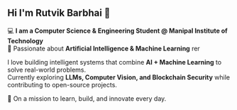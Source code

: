 ## Hi I'm Rutvik Barbhai 👋
 
💻 **I am a Computer Science & Engineering Student @ Manipal Institute of Technology**  
🚀 Passionate about **Artificial Intelligence & Machine Learning** rer  

I love building intelligent systems that combine **AI + Machine Learning** to solve real-world problems.  
Currently exploring **LLMs, Computer Vision, and Blockchain Security** while contributing to open-source projects.  

🌱 On a mission to learn, build, and innovate every day.  
